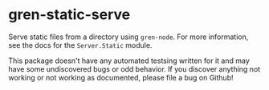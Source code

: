 # gren-static-serve

Serve static files from a directory using `gren-node`. For more information, see the docs for the `Server.Static` module.

This package doesn't have any automated testsing written for it and may have some undiscovered bugs or odd behavior. If you discover anything not working or not working as documented, please file a bug on Github!